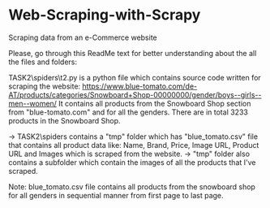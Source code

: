 # Web-Scraping-with-Scrapy
Scraping data from an e-Commerce website

Please, go through this ReadMe text for better understanding about the all the files and folders:

TASK2\spiders\t2.py is a python file which contains source code written for scraping the website:
https://www.blue-tomato.com/de-AT/products/categories/Snowboard+Shop-00000000/gender/boys--girls--men--women/
It contains all products from the Snowboard Shop section from "blue-tomato.com" and for all the genders.
There are in total 3233 products in the Snowboard Shop.

-> TASK2\spiders contains a "tmp" folder which has "blue_tomato.csv" file that contains all product data like:
Name, Brand, Price, Image URL, Product URL and Images which is scraped from the website.
-> "tmp" folder also contains a subfolder which contain the images of all the products that I've scraped.

Note: blue_tomato.csv file contains all products from the snowboard shop for all genders in sequential manner from first page to last page.
